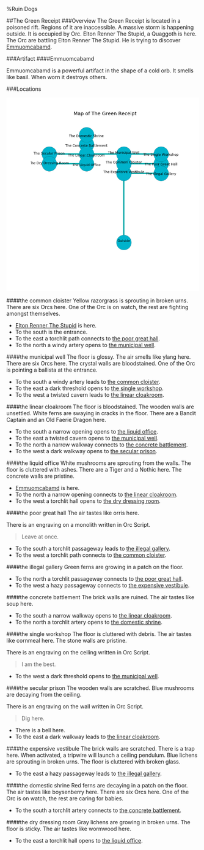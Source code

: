 %Ruin Dogs

##The Green Receipt
###Overview
The Green Receipt is located in a poisoned rift. Regions of it are inaccessible. A massive storm is happening outside. It is occupied by Orc. <a name="Elton-Renner-The-Stupid"></a>Elton Renner The Stupid, a Quaggoth is here. The Orc are battling Elton Renner The Stupid. He  is trying to discover [Emmuomcabamd](#Emmuomcabamd). 



###Artifact
####<a name="Emmuomcabamd"></a>Emmuomcabamd


Emmuomcabamd is a powerful artifact in the shape of a cold orb. It smells like basil. When worn it destroys others. 





###Locations


![](../v1/images/The-Green-Receipt.png)

####<a name="the-common-cloister"></a>the common cloister
Yellow razorgrass is sprouting in broken urns. There are six Orcs here. One of the Orc is on watch, the rest are fighting amongst themselves. 



* [Elton Renner The Stupid](#Elton-Renner-The-Stupid) is here.
* To the south is the entrance.
* To the east a torchlit path connects to [the poor great hall](#the-poor-great-hall).
* To the north a windy artery opens to [the municipal well](#the-municipal-well).


####<a name="the-municipal-well"></a>the municipal well
The floor is glossy. The air smells like ylang here. There are six Orcs here. The crystal walls are bloodstained. One of the Orc is pointing a ballista at the entrance. 



* To the south a windy artery leads to [the common cloister](#the-common-cloister).
* To the east a dark threshold opens to [the single workshop](#the-single-workshop).
* To the west a twisted cavern leads to [the linear cloakroom](#the-linear-cloakroom).


####<a name="the-linear-cloakroom"></a>the linear cloakroom
The floor is bloodstained. The wooden walls are unsettled. White ferns are swaying in cracks in the floor. There are a Bandit Captain and an Old Faerie Dragon here. 



* To the south a narrow opening opens to [the liquid office](#the-liquid-office).
* To the east a twisted cavern opens to [the municipal well](#the-municipal-well).
* To the north a narrow walkway connects to [the concrete battlement](#the-concrete-battlement).
* To the west a dark walkway opens to [the secular prison](#the-secular-prison).


####<a name="the-liquid-office"></a>the liquid office
White mushrooms are sprouting from the walls. The floor is cluttered with ashes. There are a Tiger and a Nothic here. The concrete walls are pristine. 



* [Emmuomcabamd](#Emmuomcabamd) is here.
* To the north a narrow opening connects to [the linear cloakroom](#the-linear-cloakroom).
* To the west a torchlit hall opens to [the dry dressing room](#the-dry-dressing-room).


####<a name="the-poor-great-hall"></a>the poor great hall
The air tastes like orris here. 

There is an engraving on a monolith written in Orc Script. 

> Leave at once.
>


* To the south a torchlit passageway leads to [the illegal gallery](#the-illegal-gallery).
* To the west a torchlit path connects to [the common cloister](#the-common-cloister).


####<a name="the-illegal-gallery"></a>the illegal gallery
Green ferns are growing in a patch on the floor. 



* To the north a torchlit passageway connects to [the poor great hall](#the-poor-great-hall).
* To the west a hazy passageway connects to [the expensive vestibule](#the-expensive-vestibule).


####<a name="the-concrete-battlement"></a>the concrete battlement
The brick walls are ruined. The air tastes like soup here. 



* To the south a narrow walkway opens to [the linear cloakroom](#the-linear-cloakroom).
* To the north a torchlit artery opens to [the domestic shrine](#the-domestic-shrine).


####<a name="the-single-workshop"></a>the single workshop
The floor is cluttered with debris. The air tastes like cornmeal here. The stone walls are pristine. 

There is an engraving on the ceiling written in Orc Script. 

> I am the best.
>


* To the west a dark threshold opens to [the municipal well](#the-municipal-well).


####<a name="the-secular-prison"></a>the secular prison
The wooden walls are scratched. Blue mushrooms are decaying from the ceiling. 

There is an engraving on the wall written in Orc Script. 

> Dig here.
>


* There is a bell here.
* To the east a dark walkway leads to [the linear cloakroom](#the-linear-cloakroom).


####<a name="the-expensive-vestibule"></a>the expensive vestibule
The brick walls are scratched. There is a trap here. When activated, a tripwire will launch a ceiling pendulum. Blue lichens are sprouting in broken urns. The floor is cluttered with broken glass. 



* To the east a hazy passageway leads to [the illegal gallery](#the-illegal-gallery).


####<a name="the-domestic-shrine"></a>the domestic shrine
Red ferns are decaying in a patch on the floor. The air tastes like boysenberry here. There are six Orcs here. One of the Orc is on watch, the rest are caring for babies. 



* To the south a torchlit artery connects to [the concrete battlement](#the-concrete-battlement).


####<a name="the-dry-dressing-room"></a>the dry dressing room
Gray lichens are growing in broken urns. The floor is sticky. The air tastes like wormwood here. 



* To the east a torchlit hall opens to [the liquid office](#the-liquid-office).


